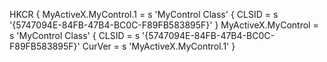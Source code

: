 
HKCR
{
  MyActiveX.MyControl.1 = s 'MyControl Class'
  {
    CLSID = s '{5747094E-84FB-47B4-BC0C-F89FB583895F}'
  }
  MyActiveX.MyControl = s 'MyControl Class'
  {
    CLSID = s '{5747094E-84FB-47B4-BC0C-F89FB583895F}'
    CurVer = s 'MyActiveX.MyControl.1'
  }
  